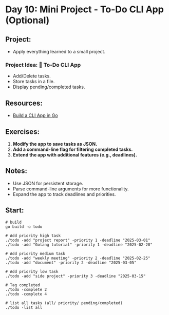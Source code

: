 # Day 10: Mini Project - To-Do CLI App (Optional)

## Project:
- Apply everything learned to a small project.

### **Project Idea: 📝 To-Do CLI App**
- Add/Delete tasks.
- Store tasks in a file.
- Display pending/completed tasks.

## Resources:
- [Build a CLI App in Go](https://freshman.tech/todo-list-cli/)

## Exercises:
1. **Modify the app to save tasks as JSON.**
2. **Add a command-line flag for filtering completed tasks.**
3. **Extend the app with additional features (e.g., deadlines).**

## Notes:
- Use JSON for persistent storage.
- Parse command-line arguments for more functionality.
- Expand the app to track deadlines and priorities.

## Start:
```
# build
go build -o todo

# Add priority high task
./todo -add "project report" -priority 1 -deadline "2025-03-01"
./todo -add "Golang tutorial" -priority 1 -deadline "2025-02-28"

# Add priority medium task
./todo -add "weekly meeting" -priority 2 -deadline "2025-02-25"
./todo -add "document" -priority 2 -deadline "2025-03-05"

# Add priority low task
./todo -add "side project" -priority 3 -deadline "2025-03-15"

# Tag completed
./todo -complete 2
./todo -complete 4

# list all tasks (all/ priority/ pending/completed)
./todo -list all
```
